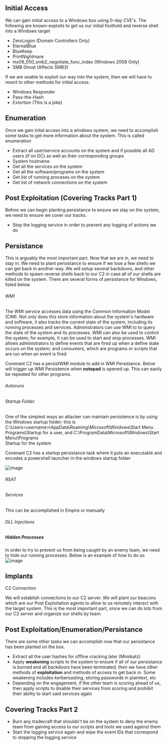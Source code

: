 ## Initial Access
We can gain initial access to a Windows box using 0-day CVE's. The following are known-exploits to get us our initial foothold and reverse shell into a Windows target

- ZeroLogon (Domain Controllers Only)
- EternalBlue
- BlueKeep
- PrintNightmare
- ms09_050_smb2_negotiate_func_index (Windows 2008 Only)
- SMB Ghost (Affects SMB3)

If we are unable to exploit our way into the system, then we will have to resort to other methods for initial access.
- Windows Responder
- Pass-the-Hash
- Extortion (This is a joke)

## Enumeration
Once we gain inital access into a windows system, we need to accomplish some tasks to get more information about the system. This is called enumeration

- Extract all user/service accounts on the system and if possible all AD users (if on DC) as well as their corresponding groups
- System hostname
- Get all the services on the system
- Get all the software/programs on the system
- Get list of running proceses on the system
- Get list of network connections on the system

## Post Exploitation (Covering Tracks Part 1)
Before we can begin planting persistance to ensure we stay on the system, we need to ensure we cover our tracks. 
- Stop the logging service in order to prevent any logging of actions we do 

## Persistance
This is arguably the most important part. Now that we are in, we need to stay in. We need to plant persistance to ensure if we lose a few shells we can get back in another way. We will setup several backdoors, and other methods to spawn reverse shells back to our C2 in case all of our shells are killed on the system. There are several forms of persistance for Windows, listed below. 

###### WMI
The WMI service accesses data using the Common Information Model (CIM). Not only does this store information about the system's hardware and software, it also tracks the current state of the system, including its running processes and services. Administrators can use WMI to to query the state of the system and its processes. WMI can also be used to control the system; for example, it can be used to start and stop processes. WMI allows administrators to define events that are fired up when a define state occurs on the system; and consumers, which are programs or scripts that are run when an event is fired

Covenant C2 has a persistWMI module to add in WMI Persistance. Below will trigger up WMI Persistence when **notepad** is opened up. This can easily be repeated for other programs.

###### Autoruns

###### Startup Folder
One of the simplest ways an attacker can maintain persistence is by using the Windows startup
folder; this is C:\Users\<username>\AppData\Roaming\Microsoft\Windows\Start Menu\
Programs\Startup for a user, and C:\ProgramData\Microsoft\Windows\Start Menu\Programs\
Startup for the system

Covenant C2 has a startup persistance task where it puts an executable and encodes a powershell launcher in the windows startup folder 

![image](https://user-images.githubusercontent.com/43348736/144560427-bebfa2cb-65dc-4f60-b860-fbb5eb0a8ea9.png)


###### RSAT 

###### Services
This can be accomplished in Empire or manually

###### DLL Injections

##### Hidden Processes 
In order to try to prevent us from being caught by an enemy team, we need to hide our running processes. Below is an example of how to do so
![image](https://user-images.githubusercontent.com/43348736/141865892-81421f32-fd79-4464-99f5-86c9c060c9e0.png)

## Implants

C2 Connection

We will establish connections to our C2 server. We will plant our beacons which are our Post Exploitation agents to allow to us remotely interact with the target system. This is the most important part, since we can do lots from our C2 server and organize our shells by team. 

## Post Exploitation/Enumeration/Persistance
There are some other tasks we can accomplish now that our persistance has been planted on the box. 

- Extract all the user hashes for offline cracking later (Mimikatz)
- Apply **weakening** scripts to the system to ensure if all of our persistance is burned and all backdoors have been terminated, then we have other methods of **exploitation** and methods of access to get back in. Some weakening includes kerberoasting, storing passwords in plaintext, etc
- Depending on the engagement, if the other team is scoring ahead of us, then apply scripts to disable their services from scoring and prohibit their ability to start said services again 

## Covering Tracks Part 2
- Burn any tradecraft that shouldn't be on the system to deny the enemy team from gaining access to our scripts and tools we used against them
- Start the logging service again and wipe the event IDs that correspond to stopping the logging service
